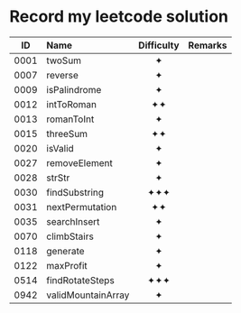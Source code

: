 # Record my leetcode solution

| ID | Name | Difficulty | Remarks |
| :---: | :--- | :---: | :--- |
| 0001 | twoSum | ✦ |  |
| 0007 | reverse | ✦ |  |
| 0009 | isPalindrome | ✦ |  |
| 0012 | intToRoman | ✦✦ |  |
| 0013 | romanToInt | ✦ |  |
| 0015 | threeSum | ✦✦ |  |
| 0020 | isValid | ✦ |  |
| 0027 | removeElement | ✦ |  |
| 0028 | strStr | ✦ |  |
| 0030 | findSubstring | ✦✦✦ |  |
| 0031 | nextPermutation | ✦✦ |  |
| 0035 | searchInsert | ✦ |  |
| 0070 | climbStairs | ✦ |  |
| 0118 | generate | ✦ |  |
| 0122 | maxProfit | ✦ |  |
| 0514 | findRotateSteps | ✦✦✦ |  |
| 0942 | validMountainArray | ✦ |  |